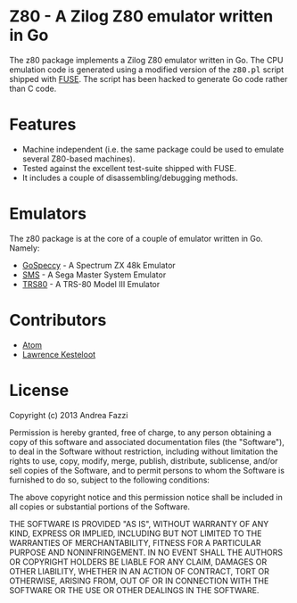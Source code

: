 # Z80 - A Zilog Z80 emulator written in Go

The z80 package implements a Zilog Z80 emulator written in Go. The CPU
emulation code is generated using a modified version of the
<tt>z80.pl</tt> script shipped with
[FUSE](http://fuse-emulator.sourceforge.net/). The script has been
hacked to generate Go code rather than C code.

# Features

* Machine independent (i.e. the same package could be used to emulate
  several Z80-based machines).
* Tested against the excellent test-suite shipped with FUSE.
* It includes a couple of disassembling/debugging methods.

# Emulators

The z80 package is at the core of a couple of emulator written in
Go. Namely:

* [GoSpeccy](https://github.com/remogatto/gospeccy) - A Spectrum ZX 48k Emulator
* [SMS](https://github.com/remogatto/sms) - A Sega Master System Emulator
* [TRS80](https://github.com/lkesteloot/trs80) - A TRS-80 Model III Emulator
 
# Contributors

* [Atom](https://github.com/0xe2-0x9a-0x9b)
* [Lawrence Kesteloot](https://github.com/lkesteloot)

# License

Copyright (c) 2013 Andrea Fazzi

Permission is hereby granted, free of charge, to any person obtaining
a copy of this software and associated documentation files (the
"Software"), to deal in the Software without restriction, including
without limitation the rights to use, copy, modify, merge, publish,
distribute, sublicense, and/or sell copies of the Software, and to
permit persons to whom the Software is furnished to do so, subject to
the following conditions:

The above copyright notice and this permission notice shall be
included in all copies or substantial portions of the Software.

THE SOFTWARE IS PROVIDED "AS IS", WITHOUT WARRANTY OF ANY KIND,
EXPRESS OR IMPLIED, INCLUDING BUT NOT LIMITED TO THE WARRANTIES OF
MERCHANTABILITY, FITNESS FOR A PARTICULAR PURPOSE AND
NONINFRINGEMENT. IN NO EVENT SHALL THE AUTHORS OR COPYRIGHT HOLDERS BE
LIABLE FOR ANY CLAIM, DAMAGES OR OTHER LIABILITY, WHETHER IN AN ACTION
OF CONTRACT, TORT OR OTHERWISE, ARISING FROM, OUT OF OR IN CONNECTION
WITH THE SOFTWARE OR THE USE OR OTHER DEALINGS IN THE SOFTWARE.
